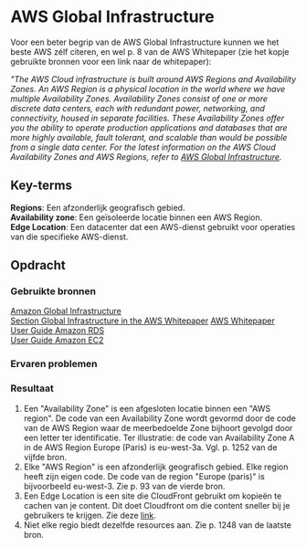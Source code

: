 # AWS Global Infrastructure
Voor een beter begrip van de AWS Global Infrastructure kunnen we het beste AWS zélf citeren, en wel p. 8 van de AWS Whitepaper (zie het kopje gebruikte bronnen voor een link naar de whitepaper):

*"The AWS Cloud infrastructure is built around AWS Regions and Availability Zones. An AWS Region is a physical location in the world where we have multiple Availability Zones. Availability Zones consist of one or more discrete data centers, each with redundant power, networking, and connectivity, housed in separate facilities. These Availability Zones offer you the ability to operate production applications and databases that are more highly available, fault tolerant, and scalable than would be possible from a single data center. For the latest information on the AWS Cloud Availability Zones and AWS Regions, refer to [AWS Global Infrastructure](https://aws.amazon.com/about-aws/global-infrastructure/).*


## Key-terms
**Regions**: Een afzonderlijk geografisch gebied.  
**Availability zone**: Een geïsoleerde locatie binnen een AWS Region.   
**Edge Location**: Een datacenter dat een AWS-dienst gebruikt voor operaties van die specifieke AWS-dienst.   



## Opdracht
### Gebruikte bronnen  
[Amazon Global Infrastructure](https://aws.amazon.com/about-aws/global-infrastructure/)  
[Section Global Infrastructure in the AWS Whitepaper](https://docs.aws.amazon.com/whitepapers/latest/aws-overview/global-infrastructure.html) 
[AWS Whitepaper](./aws-overview-whitepaper.pdf)  
[User Guide Amazon RDS](https://docs.aws.amazon.com/pdfs/AmazonRDS/latest/UserGuide/rds-ug.pdf#Concepts.RegionsAndAvailabilityZones)  
[User Guide Amazon EC2](https://docs.aws.amazon.com/pdfs/AWSEC2/latest/UserGuide/ec2-ug.pdf#using-regions-availability-zones)

### Ervaren problemen

### Resultaat
1. Een "Availability Zone" is een afgesloten locatie binnen een "AWS region". De code van een Availability Zone wordt gevormd door de code van de AWS Region waar de meerbedoelde Zone bijhoort gevolgd door een letter ter identificatie. Ter illustratie: de code van Availability Zone A in de AWS Region Europe (Paris) is eu-west-3a. Vgl. p. 1252 van de vijfde bron.  
2. Elke "AWS Region" is een afzonderlijk geografisch gebied. Elke region heeft zijn eigen code. De code van de region "Europe (paris)" is bijvoorbeeld eu-west-3. Zie p. 93 van de vierde bron.
3. Een Edge Location is een site die CloudFront gebruikt om kopieën te cachen van je content. Dit doet Cloudfront om die content sneller bij je gebruikers te krijgen. Zie deze [link](https://wa.aws.amazon.com/wellarchitected/2020-07-02T19-33-23/wat.concept.edge-location.en.html).  
4. Niet elke regio biedt dezelfde resources aan. Zie p. 1248 van de laatste bron. 
